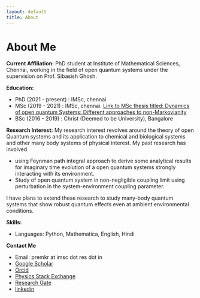 ```yaml
---
layout: default
title: About
---
```


# About Me


**Current Affiliation:**
PhD student at Institute of Mathematical Sciences, Chennai, working in the field of open quantum systems under the supervision on Prof. Sibasish Ghosh.

**Education:**
  - PhD (2021 - present) : IMSc, chennai
  - MSc (2019 - 2021) : IMSc, chennai. [Link to MSc thesis titled: Dynamics of open quantum Systems: Different approaches to non-Markovianity](https://drive.google.com/file/d/1WXMqmcygDxn_AjsxEjA2ZhBT_xq59dKc/view?usp=sharing)
  - BSc (2016 - 2019) : Christ (Deemed to be University), Bangalore

**Research Interest:**
My research interest revolves around the theory of open Quantum systems and its application to chemical and biological systems and other many body systems of physical interest. My past research has involved
  - using Feynman path integral approach to derive some analytical results for imaginary time evolution of a open quantum systems strongly interacting with its environment.
  - Study of open quantum system in non-negligible coupling limit using perturbation in the system-environment coupling parameter.

I have plans to extend these research to study many-body quantum systems that show robust quantum effects even at ambient environmental conditions.


**Skills:**
  - Languages: Python, Mathematica, English, Hindi

**Contact Me**
  - Email: premkr at imsc dot res dot in
  - [Google Scholar](https://scholar.google.com/citations?user=f-ZPkk0AAAAJ&hl=en)
  - [Orcid](https://orcid.org/my-orcid?orcid=0009-0007-4032-4332)
  - [Physics Stack Exchange](https://physics.stackexchange.com/users/42420/prem)
  - [Research Gate](https://www.researchgate.net/profile/Prem_Kumar84)
  - [linkedin](https://www.linkedin.com/in/prem-kumar-72a31831a/)

